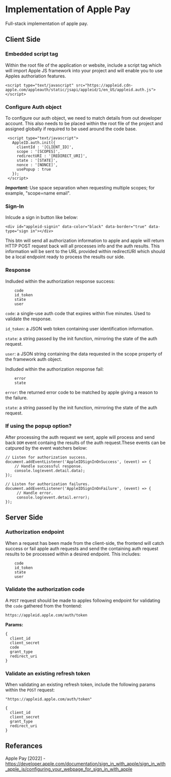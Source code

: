 # Implementation of Apple Pay

Full-stack implementation of apple pay. 

## Client Side 

### Embedded script tag

Within the root file of the application or website, include a script tag which will import Apple JS framework into your project and will enable you to use Apples authoriation features.

```
<script type="text/javascript" src="https://appleid.cdn-apple.com/appleauth/static/jsapi/appleid/1/en_US/appleid.auth.js"></script>
```

### Configure Auth object

To configure our auth object, we need to match details from out developer account. This also needs to be placed within the root file of the project and assigned globally if required to be used around the code base.

```
 <script type="text/javascript">
   AppleID.auth.init({
     clientId : '[CLIENT_ID]',
     scope : '[SCOPES]',
     redirectURI : '[REDIRECT_URI]',
     state : '[STATE]',
     nonce : '[NONCE]',
     usePopup : true
   });
 </script>
```

***Important:*** Use space separation when requesting multiple scopes; for example, "scope=name email".

### Sign-In 

Inlcude a sign in button like below:

```
<div id="appleid-signin" data-color="black" data-border="true" data-type="sign in"></div>
```

This btn will send all authorization information to apple and apple will return HTTP POST request back will all processes info and the auth results. This information will be sent to the URL provided within redirectURI which should be a local endpoint ready to process the results our side.

### Response 

Indluded within the authorization response success:

```
    code
    id_token
    state
    user
```

`code`: a single-use auth code that expires within five minutes. Used to validate the response.

`id_token`: a JSON web token containing user identification information.

`state`: a string passed by the init function, mirroring the state of the auth request.

`user`: a JSON string containing the data requested in the scope property of the framework auth object.

Indluded within the authorization response fail:

```
    error
    state
```

`error`: the returned error code to be matched by apple giving a reason to the failure.

`state`: a string passed by the init function, mirroring the state of the auth request.

### If using the popup option?

After processing the auth request we sent, apple will process and send back `DOM` event containg the results of the auth request.These events can be catpured by the event watchers below:

```
// Listen for authorization success.
document.addEventListener('AppleIDSignInOnSuccess', (event) => {
    // Handle successful response.
    console.log(event.detail.data);
});

// Listen for authorization failures.
document.addEventListener('AppleIDSignInOnFailure', (event) => {
     // Handle error.
     console.log(event.detail.error);
});
```

## Server Side 

### Authorization endpoint

When a request has been made from the client-side, the frontend will catch success or fail apple auth requests and send the containing auth request results to be processed within a desired endpoint. This includes:

```
    code
    id_token
    state
    user
```

### Validate the authorization code 

A `POST` request should be made to apples following endpoint for validating the `code` gathered from the frontend:

```
https://appleid.apple.com/auth/token
```

**Params:**

```
{
  client_id
  client_secret
  code
  grant_type
  redirect_uri 
}
```

### Validate an existing refresh token

When validating an existing refresh token, include the following params within the `POST` request:

`"https://appleid.apple.com/auth/token"`

```
{
  client_id
  client_secret  
  grant_type
  redirect_uri 
}
```

## Referances 

Apple Pay [2022] - https://developer.apple.com/documentation/sign_in_with_apple/sign_in_with_apple_js/configuring_your_webpage_for_sign_in_with_apple
